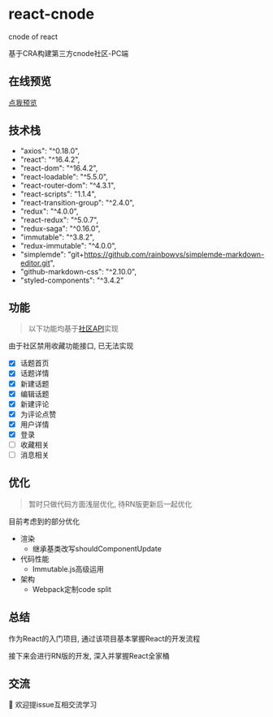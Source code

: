 # react-cnode
cnode of react

基于CRA构建第三方cnode社区-PC端

## 在线预览
[点我预览](http://rainbowvs.com/cnode/index.html)

## 技术栈
- "axios": "^0.18.0",
- "react": "^16.4.2",
- "react-dom": "^16.4.2",
- "react-loadable": "^5.5.0",
- "react-router-dom": "^4.3.1",
- "react-scripts": "1.1.4",
- "react-transition-group": "^2.4.0",
- "redux": "^4.0.0",
- "react-redux": "^5.0.7",
- "redux-saga": "^0.16.0",
- "immutable": "^3.8.2",
- "redux-immutable": "^4.0.0",
- "simplemde": "git+https://github.com/rainbowvs/simplemde-markdown-editor.git",
- "github-markdown-css": "^2.10.0",
- "styled-components": "^3.4.2"

## 功能
> 以下功能均基于[社区API](https://cnodejs.org/api)实现

由于社区禁用收藏功能接口, 已无法实现
- [x] 话题首页
- [x] 话题详情
- [x] 新建话题
- [x] 编辑话题
- [x] 新建评论
- [x] 为评论点赞
- [x] 用户详情
- [x] 登录
- [ ] 收藏相关
- [ ] 消息相关

## 优化
> 暂时只做代码方面浅层优化, 待RN版更新后一起优化

目前考虑到的部分优化
- 渲染
  - 继承基类改写shouldComponentUpdate
- 代码性能
  - Immutable.js高级运用
- 架构
  - Webpack定制code split
  
## 总结
作为React的入门项目, 通过该项目基本掌握React的开发流程

接下来会进行RN版的开发, 深入并掌握React全家桶

## 交流
:hammer: 欢迎提issue互相交流学习